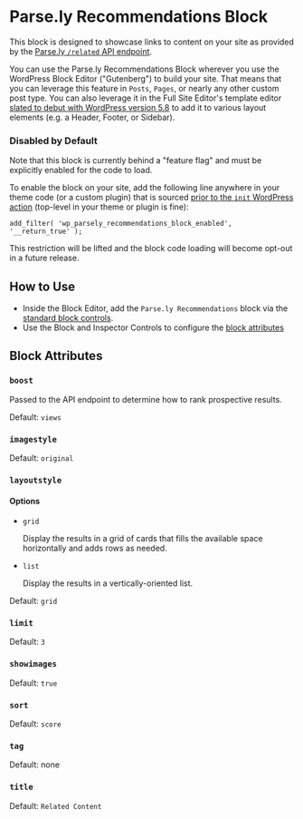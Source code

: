 # Parse.ly Recommendations Block

This block is designed to showcase links to content on your site as provided by the [Parse.ly `/related` API endpoint](https://www.parse.ly/help/api/recommendations#get-related).

You can use the Parse.ly Recommendations Block wherever you use the WordPress Block Editor ("Gutenberg") to build your site. That means that you can leverage this feature in `Posts`, `Pages`, or nearly any other custom post type. You can also leverage it in the Full Site Editor's template editor [slated to debut with WordPress version 5.8](https://make.wordpress.org/core/2021/06/16/introducing-the-template-editor-in-wordpress-5-8/) to add it to various layout elements (e.g. a Header, Footer, or Sidebar).

### Disabled by Default

Note that this block is currently behind a "feature flag" and must be explicitly enabled for the code to load.

To enable the block on your site, add the following line anywhere in your theme code (or a custom plugin) that is sourced [prior to the `init` WordPress action](https://codex.wordpress.org/Plugin_API/Action_Reference) (top-level in your theme or plugin is fine):

`add_filter( 'wp_parsely_recommendations_block_enabled', '__return_true' );`

This restriction will be lifted and the block code loading will become opt-out in a future release.

## How to Use

- Inside the Block Editor, add the `Parse.ly Recommendations` block via the [standard block controls](https://wordpress.org/support/article/adding-a-new-block/).
- Use the Block and Inspector Controls to configure the [block attributes](#block-attributes)

## Block Attributes

### `boost`

Passed to the API endpoint to determine how to rank prospective results.

Default: `views`

### `imagestyle`

Default: `original`

### `layoutstyle`

#### Options

- `grid`

  Display the results in a grid of cards that fills the available space horizontally and adds rows as needed.

- `list`

  Display the results in a vertically-oriented list.

Default: `grid`

### `limit`

Default: `3`

### `showimages`

Default: `true`

### `sort`

Default: `score`

### `tag`

Default: none

### `title`

Default: `Related Content`
